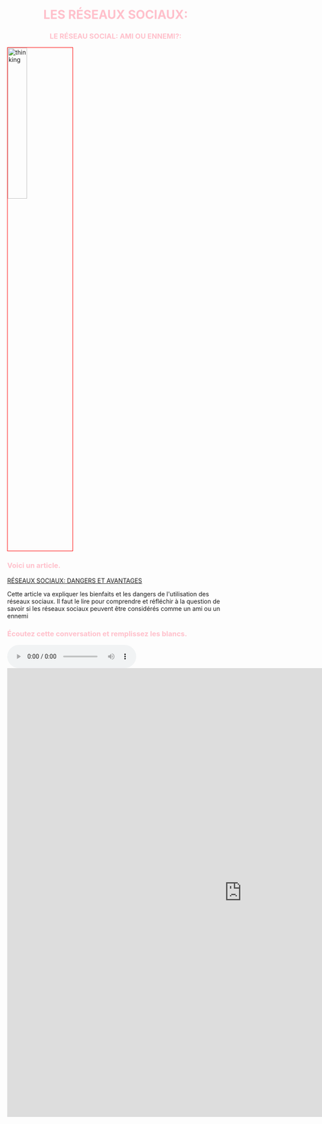 <h1 align="center">
  <b style="color:pink;">LES RÉSEAUX SOCIAUX:</b><br>
</h1>


<h3 align="center">
  <b style="color:pink;">LE RÉSEAU SOCIAL: AMI OU ENNEMI?:</b><br>
</h3>
<a href="https://i.pinimg.com/originals/59/41/88/594188c902f8a3c227e5deb41fe8512e.jpg" title="View Image Source">
<img style="center; border:1px solid red; width:30%; align=center;" src="https://i.pinimg.com/originals/59/41/88/594188c902f8a3c227e5deb41fe8512e.jpg" alt="thinking"> </a>


<h3 align="left">
  <b style="color:pink;">Voici un article.</b><br>
</h3>
<a href="http://bantuhub.com/avantages-et-inconvenients-internet-chez-jeunes/">RÉSEAUX SOCIAUX: DANGERS ET AVANTAGES</a>
<p style="colour:black;"> 
  Cette article va expliquer les bienfaits et les dangers de l'utilisation des réseaux sociaux. Il faut le lire pour comprendre et réfléchir à la question de savoir si les réseaux sociaux peuvent être considérés comme un ami ou un ennemi
</p>

<h3 align="left">
  <b style="color:pink;">Écoutez cette conversation et remplissez les blancs.</b><br>
</h3>
<audio controls>
<source src="http://telechargement.rfi.fr/savoirs/apprendre/societe/medias/pe_reseauxsociaux2.mp3" type="audio/mpeg"> 
<br />Your browser does not support the audio element.<br />
</audio>

<iframe src="https://h5p.org/h5p/embed/405280" width="1090" height="1044" frameborder="0" allowfullscreen="allowfullscreen"></iframe><script src="https://h5p.org/sites/all/modules/h5p/library/js/h5p-resizer.js" charset="UTF-8"></script>

